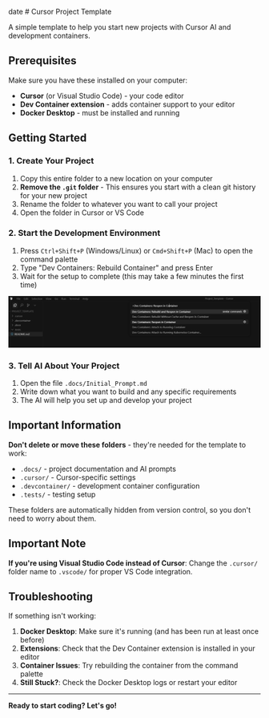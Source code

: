 date # Cursor Project Template

A simple template to help you start new projects with Cursor AI and development containers.

## Prerequisites

Make sure you have these installed on your computer:

- **Cursor** (or Visual Studio Code) - your code editor
- **Dev Container extension** - adds container support to your editor
- **Docker Desktop** - must be installed and running

## Getting Started

### 1. Create Your Project
1. Copy this entire folder to a new location on your computer
2. **Remove the `.git` folder** - This ensures you start with a clean git history for your new project
3. Rename the folder to whatever you want to call your project
4. Open the folder in Cursor or VS Code

### 2. Start the Development Environment
1. Press `Ctrl+Shift+P` (Windows/Linux) or `Cmd+Shift+P` (Mac) to open the command palette
2. Type "Dev Containers: Rebuild Container" and press Enter
3. Wait for the setup to complete (this may take a few minutes the first time)

![Dev Container Setup](.docs/images/devcontainer.png)

### 3. Tell AI About Your Project
1. Open the file `.docs/Initial_Prompt.md`
2. Write down what you want to build and any specific requirements
3. The AI will help you set up and develop your project

## Important Information

**Don't delete or move these folders** - they're needed for the template to work:
- `.docs/` - project documentation and AI prompts
- `.cursor/` - Cursor-specific settings
- `.devcontainer/` - development container configuration
- `.tests/` - testing setup

These folders are automatically hidden from version control, so you don't need to worry about them.

## Important Note

**If you're using Visual Studio Code instead of Cursor**: Change the `.cursor/` folder name to `.vscode/` for proper VS Code integration.

## Troubleshooting

If something isn't working:

1. **Docker Desktop**: Make sure it's running (and has been run at least once before)
2. **Extensions**: Check that the Dev Container extension is installed in your editor
3. **Container Issues**: Try rebuilding the container from the command palette
4. **Still Stuck?**: Check the Docker Desktop logs or restart your editor

---

**Ready to start coding? Let's go!**



